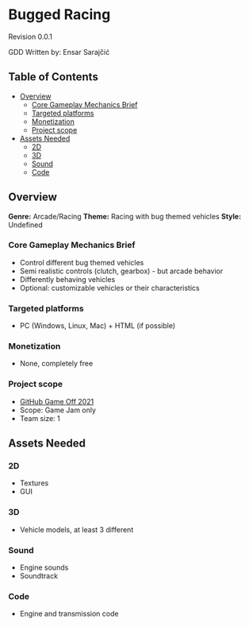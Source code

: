# Bugged Racing

Revision 0.0.1

GDD Written by: Ensar Sarajčić

## Table of Contents

- [Overview](#overview)
	- [Core Gameplay Mechanics Brief](#core-gameplay-mechanics-brief)
	- [Targeted platforms](#targeted-platforms)
	- [Monetization](#monetization)
	- [Project scope](#project-scope)
- [Assets Needed](#assets-needed)
	- [2D](#2d)
	- [3D](#3d)
	- [Sound](#sound)
	- [Code](#code)

## Overview

**Genre:** Arcade/Racing
**Theme:** Racing with bug themed vehicles
**Style:** Undefined

### Core Gameplay Mechanics Brief
- Control different bug themed vehicles
- Semi realistic controls (clutch, gearbox) - but arcade behavior
- Differently behaving vehicles
- Optional: customizable vehicles or their characteristics

### Targeted platforms
- PC (Windows, Linux, Mac) + HTML (if possible)

### Monetization
- None, completely free

### Project scope
- [GitHub Game Off 2021](https://itch.io/jam/game-off-2021)
- Scope: Game Jam only
- Team size: 1

## Assets Needed

### 2D
- Textures
- GUI

### 3D
- Vehicle models, at least 3 different

### Sound
- Engine sounds
- Soundtrack

### Code
- Engine and transmission code
